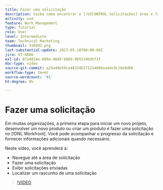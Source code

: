 ```yaml
---
title: Fazer uma solicitação
description: Saiba como encontrar o [!UICONTROL Solicitações] área e faça uma solicitação no [!DNL  Workfront]. Em seguida, saiba como visualizar solicitações enviadas e de rascunho.
activity: use
feature: Work Management
type: Tutorial
role: User
level: Intermediate
team: Technical Marketing
thumbnail: 336092.png
last-substantial-update: 2023-05-18T00:00:00Z
jira: KT-8806
exl-id: 07a4824e-809e-4649-b669-865519b95f1f
doc-type: video
source-git-commit: a25a49e59ca483246271214886ea4dc9c10e8d66
workflow-type: tm+mt
source-wordcount: '91'
ht-degree: 0%

---
```


# Fazer uma solicitação

Em muitas organizações, a primeira etapa para iniciar um novo projeto, desenvolver um novo produto ou criar um produto é fazer uma solicitação no [!DNL Workfront]. Você pode acompanhar o progresso da solicitação e fornecer informações adicionais quando necessário.

Neste vídeo, você aprenderá a:

* Navegue até a área de solicitação
* Fazer uma solicitação
* Exibir solicitações enviadas
* Localizar um rascunho de uma solicitação

>[!VIDEO](https://video.tv.adobe.com/v/336092/?quality=12&learn=on)

